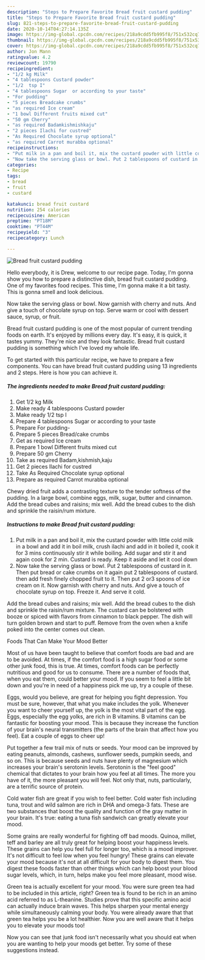 ```yaml
---
description: "Steps to Prepare Favorite Bread fruit custard pudding"
title: "Steps to Prepare Favorite Bread fruit custard pudding"
slug: 821-steps-to-prepare-favorite-bread-fruit-custard-pudding
date: 2020-10-14T04:27:14.135Z
image: https://img-global.cpcdn.com/recipes/218a9cdd5fb995f8/751x532cq70/bread-fruit-custard-pudding-recipe-main-photo.jpg
thumbnail: https://img-global.cpcdn.com/recipes/218a9cdd5fb995f8/751x532cq70/bread-fruit-custard-pudding-recipe-main-photo.jpg
cover: https://img-global.cpcdn.com/recipes/218a9cdd5fb995f8/751x532cq70/bread-fruit-custard-pudding-recipe-main-photo.jpg
author: Jon Mann
ratingvalue: 4.2
reviewcount: 19790
recipeingredient:
- "1/2 kg Milk"
- "4 tablespoons Custard powder"
- "1/2  tsp I"
- "4 tablespoons Sugar  or according to your taste"
- "For pudding"
- "5 pieces Breadcake crumbs"
- "as required Ice cream"
- "1 bowl Different fruits mixed cut"
- "50 gm Cherry"
- "as required Badamkishmishkaju"
- "2 pieces Ilachi for custred"
- "As Required Chocolate syrup optional"
- "as required Carrot murabba optional"
recipeinstructions:
- "Put milk in a pan and boil it, mix the custard powder with little cold milk in a bowl and add it in boil milk, crush ilachi and add in it boiled it, cook it for 3 mins continuously stir it while boiling. Add sugar and stir it and again cook for 2 min. Custard is ready. Keep it aside and let it cool down"
- "Now take the serving glass or bowl. Put 2 tablespoons of custard in it. Then put bread or cake crumbs on it again put 2 tablespoons of custard. then add fresh finely chopped fruit to it. Then put 2 or3 spoons of ice cream on it. Now garnish with cherry and nuts. And give a touch of chocolate syrup on top. Freeze it. And serve it cold."
categories:
- Recipe
tags:
- bread
- fruit
- custard

katakunci: bread fruit custard 
nutrition: 254 calories
recipecuisine: American
preptime: "PT18M"
cooktime: "PT44M"
recipeyield: "3"
recipecategory: Lunch

---
```



![Bread fruit custard pudding](https://img-global.cpcdn.com/recipes/218a9cdd5fb995f8/751x532cq70/bread-fruit-custard-pudding-recipe-main-photo.jpg)

Hello everybody, it is Drew, welcome to our recipe page. Today, I'm gonna show you how to prepare a distinctive dish, bread fruit custard pudding. One of my favorites food recipes. This time, I'm gonna make it a bit tasty. This is gonna smell and look delicious.

Now take the serving glass or bowl. Now garnish with cherry and nuts. And give a touch of chocolate syrup on top. Serve warm or cool with dessert sauce, syrup, or fruit.

Bread fruit custard pudding is one of the most popular of current trending foods on earth. It's enjoyed by millions every day. It's easy, it is quick, it tastes yummy. They're nice and they look fantastic. Bread fruit custard pudding is something which I've loved my whole life.


To get started with this particular recipe, we have to prepare a few components. You can have bread fruit custard pudding using 13 ingredients and 2 steps. Here is how you can achieve it.

<!--inarticleads1-->

##### The ingredients needed to make Bread fruit custard pudding:

1. Get 1/2 kg Milk
1. Make ready 4 tablespoons Custard powder
1. Make ready 1/2  tsp I
1. Prepare 4 tablespoons Sugar  or according to your taste
1. Prepare For pudding-
1. Prepare 5 pieces Bread/cake crumbs
1. Get as required Ice cream
1. Prepare 1 bowl Different fruits mixed cut
1. Prepare 50 gm Cherry
1. Take as required Badam,kishmish,kaju
1. Get 2 pieces Ilachi for custred
1. Take As Required Chocolate syrup optional
1. Prepare as required Carrot murabba optional


Chewy dried fruit adds a contrasting texture to the tender softness of the pudding. In a large bowl, combine eggs, milk, sugar, butter and cinnamon. Add the bread cubes and raisins; mix well. Add the bread cubes to the dish and sprinkle the raisin/rum mixture. 

<!--inarticleads2-->

##### Instructions to make Bread fruit custard pudding:

1. Put milk in a pan and boil it, mix the custard powder with little cold milk in a bowl and add it in boil milk, crush ilachi and add in it boiled it, cook it for 3 mins continuously stir it while boiling. Add sugar and stir it and again cook for 2 min. Custard is ready. Keep it aside and let it cool down
1. Now take the serving glass or bowl. Put 2 tablespoons of custard in it. Then put bread or cake crumbs on it again put 2 tablespoons of custard. then add fresh finely chopped fruit to it. Then put 2 or3 spoons of ice cream on it. Now garnish with cherry and nuts. And give a touch of chocolate syrup on top. Freeze it. And serve it cold.


Add the bread cubes and raisins; mix well. Add the bread cubes to the dish and sprinkle the raisin/rum mixture. The custard can be bolstered with booze or spiced with flavors from cinnamon to black pepper. The dish will turn golden brown and start to puff. Remove from the oven when a knife poked into the center comes out clean. 

Foods That Can Make Your Mood Better


Most of us have been taught to believe that comfort foods are bad and are to be avoided. At times, if the comfort food is a high sugar food or some other junk food, this is true. At times, comfort foods can be perfectly nutritious and good for us to consume. There are a number of foods that, when you eat them, could better your mood. If you seem to feel a little bit down and you're in need of a happiness pick me up, try a couple of these.

Eggs, would you believe, are great for helping you fight depression. You must be sure, however, that what you make includes the yolk. Whenever you want to cheer yourself up, the yolk is the most vital part of the egg. Eggs, especially the egg yolks, are rich in B vitamins. B vitamins can be fantastic for boosting your mood. This is because they increase the function of your brain's neural transmitters (the parts of the brain that affect how you feel). Eat a couple of eggs to cheer up!

Put together a few trail mix of nuts or seeds. Your mood can be improved by eating peanuts, almonds, cashews, sunflower seeds, pumpkin seeds, and so on. This is because seeds and nuts have plenty of magnesium which increases your brain's serotonin levels. Serotonin is the "feel good" chemical that dictates to your brain how you feel at all times. The more you have of it, the more pleasant you will feel. Not only that, nuts, particularly, are a terrific source of protein.

Cold water fish are great if you wish to feel better. Cold water fish including tuna, trout and wild salmon are rich in DHA and omega-3 fats. These are two substances that boost the quality and function of the gray matter in your brain. It's true: eating a tuna fish sandwich can greatly elevate your mood. 

Some grains are really wonderful for fighting off bad moods. Quinoa, millet, teff and barley are all truly great for helping boost your happiness levels. These grains can help you feel full for longer too, which is a mood improver. It's not difficult to feel low when you feel hungry! These grains can elevate your mood because it's not at all difficult for your body to digest them. You digest these foods faster than other things which can help boost your blood sugar levels, which, in turn, helps make you feel more pleasant, mood wise.

Green tea is actually excellent for your mood. You were sure green tea had to be included in this article, right? Green tea is found to be rich in an amino acid referred to as L-theanine. Studies prove that this specific amino acid can actually induce brain waves. This helps sharpen your mental energy while simultaneously calming your body. You were already aware that that green tea helps you be a lot healthier. Now you are well aware that it helps you to elevate your moods too!

Now you can see that junk food isn't necessarily what you should eat when you are wanting to help your moods get better. Try  some  of  these  suggestions  instead.

